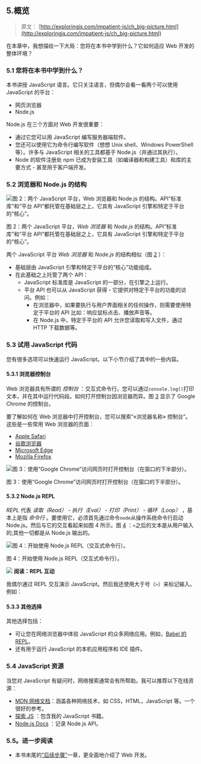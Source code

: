 ## 5.概览

> 原文： [http://exploringjs.com/impatient-js/ch_big-picture.html](http://exploringjs.com/impatient-js/ch_big-picture.html)

在本章中，我想描绘一下大局：您将在本书中学到什么？它如何适应 Web 开发的整体环境？

### 5.1 您将在本书中学到什么？

本书讲授 JavaScript 语言。它只关注语言，但偶尔会看一看两个可以使用 JavaScript 的平台：

*   网页浏览器
*   Node.js

Node.js 在三个方面对 Web 开发很重要：

*   通过它您可以用 JavaScript 编写服务器端软件。
*   您还可以使用它为命令行编写软件（想想 Unix shell、Windows PowerShell 等）。许多与 JavaScript 相关的工具都基于 Node.js（并通过其执行）。
*   Node 的软件注册处 npm 已成为安装工具（如编译器和构建工具）和库的主要方式 - 甚至用于客户端开发。

### 5.2 浏览器和 Node.js 的结构

![图 2：两个 JavaScript 平台，Web 浏览器和 Node.js 的结构。API“标准库”和“平台 API”都托管在基础层之上，它具有 JavaScript 引擎和特定于平台的“核心”。](img/fed2a1dc557d94e31bc699fe57d0a940.svg)

图 2：两个 JavaScript 平台，*Web 浏览器* 和 *Node.js* 的结构。API“标准库”和“平台 API”都托管在基础层之上，它具有 JavaScript 引擎和特定于平台的“核心”。

两个 JavaScript 平台 _Web 浏览器_ 和 _Node.js_ 的结构相似（图 [2](#fig:javascript-platforms) ）：

*   基础层由 JavaScript 引擎和特定于平台的“核心”功能组成。
*   在此基础之上托管了两个 API：
    *   JavaScript 标准库是 JavaScript 的一部分，在引擎之上运行。
    *   平台 API 也可以从 JavaScript 获得 - 它提供对特定于平台的功能的访问。例如：
        *   在浏览器中，如果要执行与用户界面相关的任何操作，则需要使用特定于平台的 API 比如：响应鼠标点击、播放声音等。
        *   在 Node.js 中，特定于平台的 API 允许您读取和写入文件，通过 HTTP 下载数据等。

### 5.3 试用 JavaScript 代码

您有很多选项可以快速运行 JavaScript。以下小节介绍了其中的一些内容。

#### 5.3.1 浏览器控制台

Web 浏览器具有所谓的 _控制台_ ：交互式命令行，您可以通过`console.log()`打印文本，并在其中运行代码段。如何打开控制台因浏览器而异。图 [3](#fig:chrome-console) 显示了 Google Chrome 的控制台。

要了解如何在 Web 浏览器中打开控制台，您可以搜索“«浏览器名称» 控制台”。这些是一些常用 Web 浏览器的页面：

*   [Apple Safari](https://developer.apple.com/safari/tools/)
*   [谷歌浏览器](https://developers.google.com/web/tools/chrome-devtools/console/)
*   [Microsoft Edge](https://docs.microsoft.com/zh-cn/microsoft-edge/devtools-guide/console)
*   [Mozilla Firefox](https://developer.mozilla.org/zh-TW/docs/Tools/Web_Console/Opening_the_Web_Console)

![图 3：使用“Google Chrome”访问网页时打开控制台（在窗口的下半部分）。](img/f63697ac9827967caa1bec59446ee61b.jpg)

图 3：使用“Google Chrome”访问网页时打开控制台（在窗口的下半部分）。

#### 5.3.2 Node.js REPL

_REPL_ 代表 _读取（Read） - 执行（Eval） - 打印（Print） - 循环（Loop）_ ，基本上是指 _命令行_ 。要使用它，必须首先通过命令`node`从操作系统命令行启动 Node.js。然后与它的交互看起来如图 4 所示。图 [4](#fig:nodejs-repl) ：`>`之后的文本是从用户输入的;其他一切都是从 Node.js 输出的。

![图 4：开始使用 Node.js REPL（交互式命令行）。](img/6641b036fd3eb44d53ebc64196868311.jpg)

图 4：开始使用 Node.js REPL（交互式命令行）。

![](img/214efb09e8a6ea25668102c7098d3668.svg) **阅读：REPL 互动**

我偶尔通过 REPL 交互演示 JavaScript。然后我还使用大于号（`>`）来标记输入。例如：

#### 5.3.3 其他选择

其他选择包括：

*   可让您在网络浏览器中体验 JavaScript 的众多网络应用。例如，[Babel 的 REPL](https://babeljs.io/repl)。
*   还有用于运行 JavaScript 的本机应用程序和 IDE 插件。

### 5.4 JavaScript 资源

当您对 JavaScript 有疑问时，网络搜索通常会有所帮助。我可以推荐以下在线资源：

*   [MDN 网络文档](https://developer.mozilla.org/en-US/)：涵盖各种网络技术，如 CSS，HTML，JavaScript 等。一个很好的参考。
*   [探索 JS](http://exploringjs.com) ：包含我的 JavaScript 书籍。
*   [Node.js Docs](https://nodejs.org/en/docs/) ：记录 Node.js API。

### 5.5。进一步阅读

*   本书末尾的[“后续步骤”](ch_remaining-chapters-preview.html)一章，更全面地介绍了 Web 开发。
